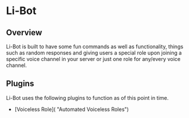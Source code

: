 # Li-Bot


## Overview
Li-Bot is built to have some fun commands as well as functionality, things such as random responses and giving users a special role upon joining a specific voice channel in your server or just one role for any/every voice channel.


## Plugins
Li-Bot uses the following plugins to function as of this point in time.
  * [Voiceless Role]( "Automated Voiceless Roles")